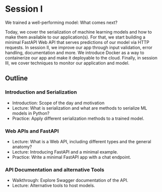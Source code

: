 
# Session I

We trained a well-performing model: What comes next?

Today, we cover the serialization of machine learning models and how to make them available to our application(s). For that, we start building a minimal FastAPI Web API that serves predictions of our model via HTTP requests. In session II, we improve our app through input validation, error handling, documentation and more. We introduce Docker as a way to containerize our app and make it deployable to the cloud. Finally, in session III, we cover techniques to monitor our application and model.

## Outline

### Introduction and Serialization

- Introduction: Scope of the day and motivation
- Lecture: What is serialization and what are methods to serialize ML models in Python?
- Practice: Apply different serialization methods to a trained model.

### Web APIs and FastAPI

- Lecture: What is a Web API, including different types and the general anatomy?
- Lecture: Introducing FastAPI and a minimal example.
- Practice: Write a minimal FastAPI app with a chat endpoint.

### API Documentation and alternative Tools

- Walkthrough: Explore Swagger documentation of the API.
- Lecture: Alternative tools to host models.